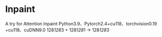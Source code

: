 # Inpaint
A try for Attention Inpaint
Python3.9、Pytorch2.4+cu118、torchvision0.19 +cu118、cuDNN9.0
128*128*3 + 128*128*1 -> 128*128*3
